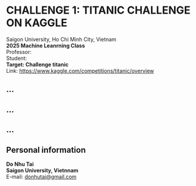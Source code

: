 # CHALLENGE 1: TITANIC CHALLENGE ON KAGGLE
Saigon University, Ho Chi Minh City, Vietnam<br/>
**2025 Machine Leanrning Class**<br/>
Professor: <br/>
Student: <br/>
**Target: Challenge titanic**<br/>
Link: https://www.kaggle.com/competitions/titanic/overview <br/>

## ...


## ...


## ...

## Personal information
**Do Nhu Tai**<br/>
**Saigon University, Vietnnam**<br/>
E-mail: donhutai@gmail.com<br/>